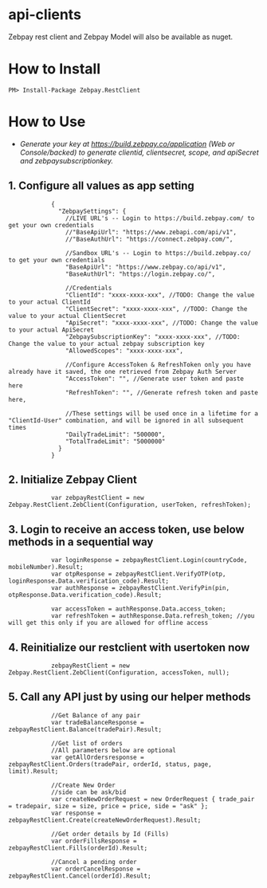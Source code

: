 # api-clients
Zebpay rest client and Zebpay Model will also be available as nuget.

<h1>How to Install</h1>

`PM> Install-Package Zebpay.RestClient`

<h1>How to Use</h1>

- <i>Generate your key at https://build.zebpay.co/application (Web or Console/backed) to generate clientid, clientsecret, scope, and apiSecret and zebpaysubscriptionkey.</i>

<h2>1. Configure all values as app setting</h2>

````
            {
              "ZebpaySettings": {
                //LIVE URL's -- Login to https://build.zebpay.com/ to get your own credentials
                //"BaseApiUrl": "https://www.zebapi.com/api/v1",
                //"BaseAuthUrl": "https://connect.zebpay.com/",

                //Sandbox URL's -- Login to https://build.zebpay.co/ to get your own credentials
                "BaseApiUrl": "https://www.zebpay.co/api/v1",
                "BaseAuthUrl": "https://login.zebpay.co/",

                //Credentials
                "ClientId": "xxxx-xxxx-xxx", //TODO: Change the value to your actual ClientId
                "ClientSecret": "xxxx-xxxx-xxx", //TODO: Change the value to your actual ClientSecret
                "ApiSecret": "xxxx-xxxx-xxx", //TODO: Change the value to your actual ApiSecret
                "ZebpaySubscriptionKey": "xxxx-xxxx-xxx", //TODO: Change the value to your actual zebpay subscription key
                "AllowedScopes": "xxxx-xxxx-xxx",

                //Configure AccessToken & RefreshToken only you have already have it saved, the one retrieved from Zebpay Auth Server
                "AccessToken": "", //Generate user token and paste here
                "RefreshToken": "", //Generate refresh token and paste here,

                //These settings will be used once in a lifetime for a "ClientId-User" combination, and will be ignored in all subsequent times
                "DailyTradeLimit": "500000",
                "TotalTradeLimit": "5000000"
              }
            }    
````


<h2>2. Initialize Zebpay Client</h2>

````
            var zebpayRestClient = new Zebpay.RestClient.ZebClient(Configuration, userToken, refreshToken);    
````

<h2>3. Login to receive an access token, use below methods in a sequential way</h2>

````
            var loginResponse = zebpayRestClient.Login(countryCode, mobileNumber).Result;
            var otpResponse = zebpayRestClient.VerifyOTP(otp, loginResponse.Data.verification_code).Result;
            var authResponse = zebpayRestClient.VerifyPin(pin, otpResponse.Data.verification_code).Result;

            var accessToken = authResponse.Data.access_token;
            var refreshToken = authResponse.Data.refresh_token; //you will get this only if you are allowed for offline access   
````

<h2>4. Reinitialize our restclient with  usertoken now</h2>

````
            zebpayRestClient = new Zebpay.RestClient.ZebClient(Configuration, accessToken, null);     
````

<h2>5. Call any API just by using our helper methods</h2>

````
            //Get Balance of any pair
            var tradeBalanceResponse = zebpayRestClient.Balance(tradePair).Result;
            
            //Get list of orders
            //All parameters below are optional
            var getAllOrdersresponse = zebpayRestClient.Orders(tradePair, orderId, status, page, limit).Result;
            
            //Create New Order
            //side can be ask/bid
            var createNewOrderRequest = new OrderRequest { trade_pair = tradepair, size = size, price = price, side = "ask" };
            var response = zebpayRestClient.Create(createNewOrderRequest).Result;

            //Get order details by Id (Fills)
            var orderFillsResponse = zebpayRestClient.Fills(orderId).Result;
            
            //Cancel a pending order
            var orderCancelResponse = zebpayRestClient.Cancel(orderId).Result;
````
